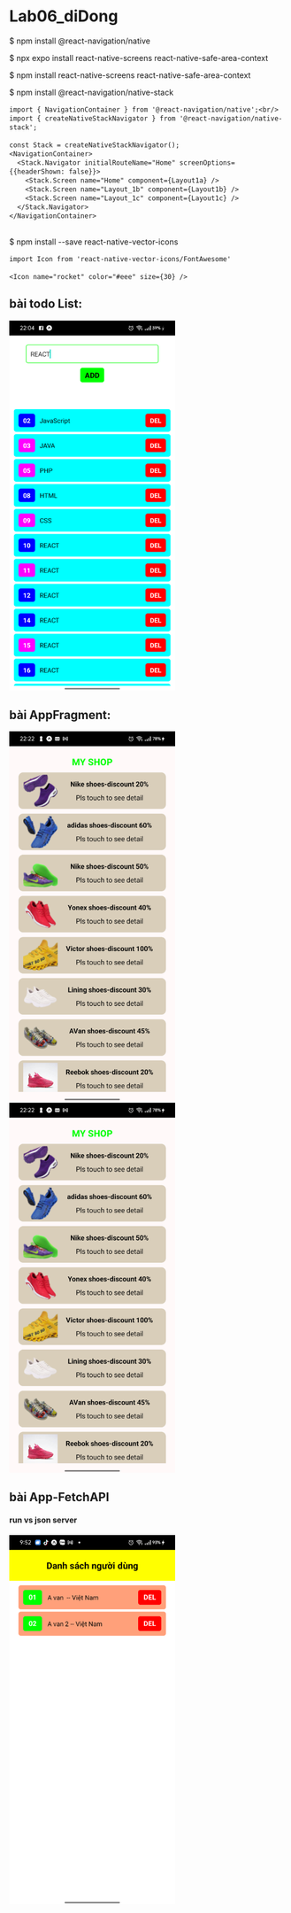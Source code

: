 # Lab06_diDong

$	npm install @react-navigation/native 


$	npx expo install react-native-screens react-native-safe-area-context


$	npm install react-native-screens react-native-safe-area-context

$	npm install @react-navigation/native-stack


    import { NavigationContainer } from '@react-navigation/native';<br/>
    import { createNativeStackNavigator } from '@react-navigation/native-stack';

    const Stack = createNativeStackNavigator();
    <NavigationContainer>
      <Stack.Navigator initialRouteName="Home" screenOptions={{headerShown: false}}>
        <Stack.Screen name="Home" component={Layout1a} />
        <Stack.Screen name="Layout_1b" component={Layout1b} />
        <Stack.Screen name="Layout_1c" component={Layout1c} />
      </Stack.Navigator>
    </NavigationContainer>
<br/>
$	npm install --save react-native-vector-icons

	import Icon from 'react-native-vector-icons/FontAwesome'

 	<Icon name="rocket" color="#eee" size={30} />


## bài todo List: 

 <img src="./Ảnh minh họa/todoList.png" alt="Hình ảnh không tồn tại" width=300>

## bài AppFragment: 

 <img src="./Ảnh minh họa/AppFragment_serceen1.png" alt="Hình ảnh không tồn tại" width=300>
 <img src="./Ảnh minh họa/AppFragment_serceen1.png" alt="Hình ảnh không tồn tại" width=300>


 ## bài App-FetchAPI
 #### run vs json server
 
 <img src="./Ảnh minh họa/AppFetchAPI.png" alt="Hình ảnh không tồn tại" width=300>

